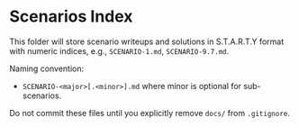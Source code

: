 # Scenarios Index

This folder will store scenario writeups and solutions in S.T.A.R.T.Y format with numeric indices, e.g., `SCENARIO-1.md`, `SCENARIO-9.7.md`.

Naming convention:
- `SCENARIO-<major>[.<minor>].md` where minor is optional for sub-scenarios.

Do not commit these files until you explicitly remove `docs/` from `.gitignore`.
